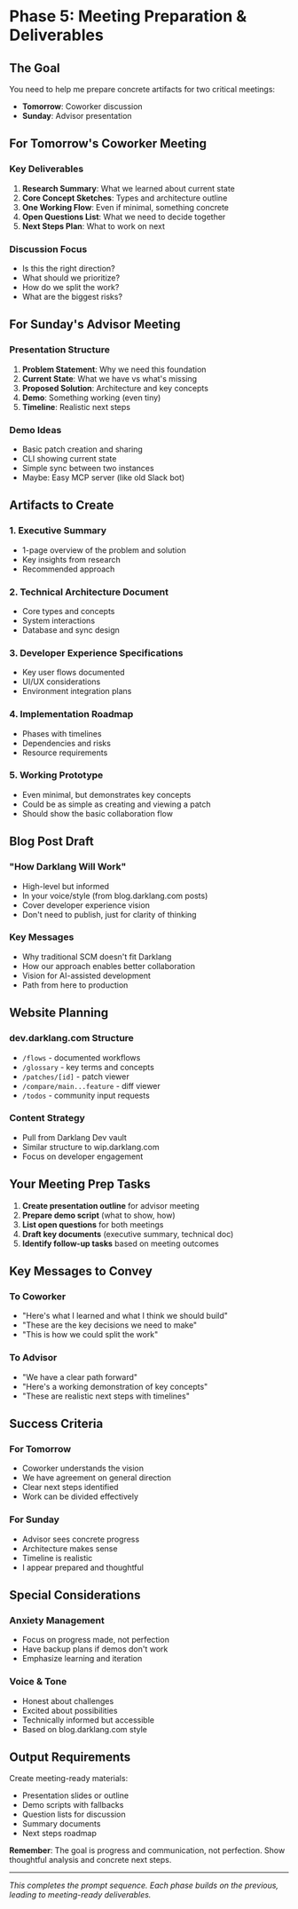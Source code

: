 # Phase 5: Meeting Preparation & Deliverables

## The Goal
You need to help me prepare concrete artifacts for two critical meetings:
- **Tomorrow**: Coworker discussion
- **Sunday**: Advisor presentation

## For Tomorrow's Coworker Meeting

### Key Deliverables
1. **Research Summary**: What we learned about current state
2. **Core Concept Sketches**: Types and architecture outline  
3. **One Working Flow**: Even if minimal, something concrete
4. **Open Questions List**: What we need to decide together
5. **Next Steps Plan**: What to work on next

### Discussion Focus
- Is this the right direction?
- What should we prioritize?
- How do we split the work?
- What are the biggest risks?

## For Sunday's Advisor Meeting

### Presentation Structure
1. **Problem Statement**: Why we need this foundation
2. **Current State**: What we have vs what's missing
3. **Proposed Solution**: Architecture and key concepts
4. **Demo**: Something working (even tiny)
5. **Timeline**: Realistic next steps

### Demo Ideas
- Basic patch creation and sharing
- CLI showing current state
- Simple sync between two instances
- Maybe: Easy MCP server (like old Slack bot)

## Artifacts to Create

### 1. Executive Summary
- 1-page overview of the problem and solution
- Key insights from research
- Recommended approach

### 2. Technical Architecture Document
- Core types and concepts
- System interactions
- Database and sync design

### 3. Developer Experience Specifications
- Key user flows documented
- UI/UX considerations
- Environment integration plans

### 4. Implementation Roadmap
- Phases with timelines
- Dependencies and risks
- Resource requirements

### 5. Working Prototype
- Even minimal, but demonstrates key concepts
- Could be as simple as creating and viewing a patch
- Should show the basic collaboration flow

## Blog Post Draft

### "How Darklang Will Work"
- High-level but informed
- In your voice/style (from blog.darklang.com posts)
- Cover developer experience vision
- Don't need to publish, just for clarity of thinking

### Key Messages
- Why traditional SCM doesn't fit Darklang
- How our approach enables better collaboration  
- Vision for AI-assisted development
- Path from here to production

## Website Planning

### dev.darklang.com Structure
- `/flows` - documented workflows
- `/glossary` - key terms and concepts
- `/patches/[id]` - patch viewer
- `/compare/main...feature` - diff viewer
- `/todos` - community input requests

### Content Strategy
- Pull from Darklang Dev vault
- Similar structure to wip.darklang.com
- Focus on developer engagement

## Your Meeting Prep Tasks

1. **Create presentation outline** for advisor meeting
2. **Prepare demo script** (what to show, how)
3. **List open questions** for both meetings
4. **Draft key documents** (executive summary, technical doc)
5. **Identify follow-up tasks** based on meeting outcomes

## Key Messages to Convey

### To Coworker
- "Here's what I learned and what I think we should build"
- "These are the key decisions we need to make"
- "This is how we could split the work"

### To Advisor  
- "We have a clear path forward"
- "Here's a working demonstration of key concepts"
- "These are realistic next steps with timelines"

## Success Criteria

### For Tomorrow
- Coworker understands the vision
- We have agreement on general direction
- Clear next steps identified
- Work can be divided effectively

### For Sunday
- Advisor sees concrete progress
- Architecture makes sense
- Timeline is realistic
- I appear prepared and thoughtful

## Special Considerations

### Anxiety Management
- Focus on progress made, not perfection
- Have backup plans if demos don't work
- Emphasize learning and iteration

### Voice & Tone
- Honest about challenges
- Excited about possibilities  
- Technically informed but accessible
- Based on blog.darklang.com style

## Output Requirements

Create meeting-ready materials:
- Presentation slides or outline
- Demo scripts with fallbacks
- Question lists for discussion
- Summary documents
- Next steps roadmap

**Remember**: The goal is progress and communication, not perfection. Show thoughtful analysis and concrete next steps.

---
*This completes the prompt sequence. Each phase builds on the previous, leading to meeting-ready deliverables.*